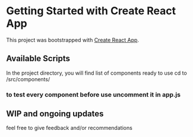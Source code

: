 # Getting Started with Create React App

This project was bootstrapped with [Create React App](https://github.com/facebook/create-react-app).

## Available Scripts

In the project directory, you will find list of components ready to use
cd to /src/components/

### to test every component before use uncomment it in app.js 

## WIP and ongoing updates
feel free to give feedback and/or recommendations


